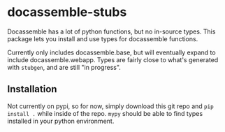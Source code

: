 # docassemble-stubs

Docassemble has a lot of python functions, but no in-source types.
This package lets you install and use types for docassemble functions. 

Currently only includes docassemble.base, but will eventually expand
to include docassemble.webapp. Types are fairly close to what's generated
with `stubgen`, and are still "in progress".

## Installation

Not currently on pypi, so for now, simply download this git repo and `pip install .`
while inside of the repo. `mypy` should be able to find types installed in your python environment.
